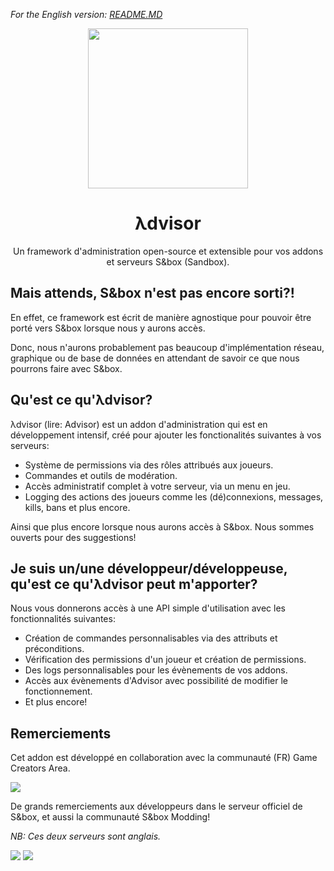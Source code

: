*For the English version: [README.MD](https://github.com/game-creators-area/Advisor/blob/master/README.md)*


<p align="center">
  <img width="256" height="256" src="https://user-images.githubusercontent.com/25248023/113520130-542d8d00-9591-11eb-8104-d5abd8ecb660.png">
</p>

<h1 align="center"> λdvisor </h1>
<p align="center"> Un framework d'administration open-source et extensible pour vos addons et serveurs S&box (Sandbox). </p>
<div />


## Mais attends, S&box n'est pas encore sorti?!

En effet, ce framework est écrit de manière agnostique pour pouvoir être porté vers S&box lorsque nous y aurons accès.

Donc, nous n'aurons probablement pas beaucoup d'implémentation réseau, graphique ou de base de données en attendant de savoir ce que nous pourrons faire avec S&box.   

## Qu'est ce qu'λdvisor?

λdvisor (lire: Advisor) est un addon d'administration qui est en développement intensif, créé pour ajouter les fonctionalités suivantes à vos serveurs:  

- Système de permissions via des rôles attribués aux joueurs.
- Commandes et outils de modération.
- Accès administratif complet à votre serveur, via un menu en jeu.
- Logging des actions des joueurs comme les (dé)connexions, messages, kills, bans et plus encore.

Ainsi que plus encore lorsque nous aurons accès à S&box. Nous sommes ouverts pour des suggestions!
  

## Je suis un/une développeur/développeuse, qu'est ce qu'λdvisor peut m'apporter?

Nous vous donnerons accès à une API simple d'utilisation avec les fonctionnalités suivantes:

- Création de commandes personnalisables via des attributs et préconditions.
- Vérification des permissions d'un joueur et création de permissions.
- Des logs personnalisables pour les évènements de vos addons.
- Accès aux évènements d'Advisor avec possibilité de modifier le fonctionnement.
- Et plus encore!

## Remerciements

Cet addon est développé en collaboration avec la communauté (FR) Game Creators Area.

[<img src="https://discordapp.com/api/guilds/223070469148901376/widget.png?style=banner1">](https://discord.gg/gca)

De grands remerciements aux développeurs dans le serveur officiel de S&box, et aussi la communauté S&box Modding!

*NB: Ces deux serveurs sont anglais.*

[<img src="https://discordapp.com/api/guilds/833983068468936704/widget.png?style=banner1">](https://discord.gg/sbox)
[<img src="https://discordapp.com/api/guilds/799738004439826463/widget.png?style=banner1">](https://discord.gg/K4Jv7G3WUw)
